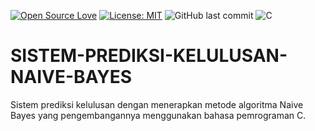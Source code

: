[![Open Source Love](https://badges.frapsoft.com/os/v1/open-source.svg?style=flat)](https://github.com/ellerbrock/open-source-badges/)
[![License: MIT](https://img.shields.io/badge/License-MIT-green.svg)](https://opensource.org/licenses/MIT)
![GitHub last commit](https://img.shields.io/github/last-commit/devancakra/SISTEM-PREDIKSI-KELULUSAN-NAIVE-BAYES)
![C](https://img.shields.io/badge/c%20-%2300599C.svg?&logo=c&logoColor=white)

# SISTEM-PREDIKSI-KELULUSAN-NAIVE-BAYES
Sistem prediksi kelulusan dengan menerapkan metode algoritma Naive Bayes yang pengembangannya menggunakan bahasa pemrograman C.
